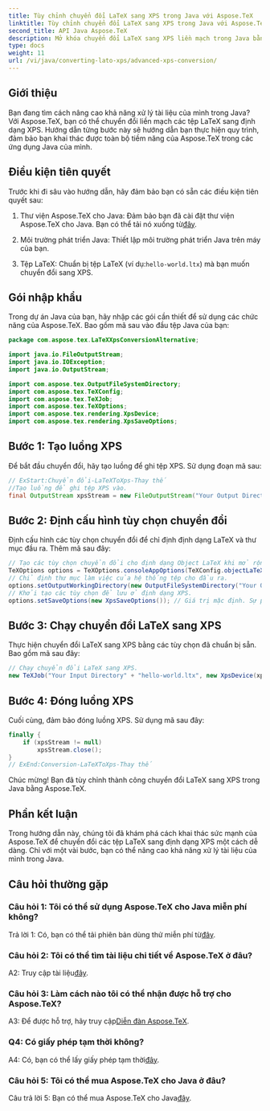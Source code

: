 ```yaml
---
title: Tùy chỉnh chuyển đổi LaTeX sang XPS trong Java với Aspose.TeX
linktitle: Tùy chỉnh chuyển đổi LaTeX sang XPS trong Java với Aspose.TeX
second_title: API Java Aspose.TeX
description: Mở khóa chuyển đổi LaTeX sang XPS liền mạch trong Java bằng Aspose.TeX. Hãy làm theo hướng dẫn từng bước của chúng tôi để xử lý tài liệu hiệu quả.
type: docs
weight: 11
url: /vi/java/converting-lato-xps/advanced-xps-conversion/
---
```

## Giới thiệu

Bạn đang tìm cách nâng cao khả năng xử lý tài liệu của mình trong Java? Với Aspose.TeX, bạn có thể chuyển đổi liền mạch các tệp LaTeX sang định dạng XPS. Hướng dẫn từng bước này sẽ hướng dẫn bạn thực hiện quy trình, đảm bảo bạn khai thác được toàn bộ tiềm năng của Aspose.TeX trong các ứng dụng Java của mình.

## Điều kiện tiên quyết

Trước khi đi sâu vào hướng dẫn, hãy đảm bảo bạn có sẵn các điều kiện tiên quyết sau:

1.  Thư viện Aspose.TeX cho Java: Đảm bảo bạn đã cài đặt thư viện Aspose.TeX cho Java. Bạn có thể tải nó xuống từ[đây](https://releases.aspose.com/tex/java/).

2. Môi trường phát triển Java: Thiết lập môi trường phát triển Java trên máy của bạn.

3.  Tệp LaTeX: Chuẩn bị tệp LaTeX (ví dụ:`hello-world.ltx`) mà bạn muốn chuyển đổi sang XPS.

## Gói nhập khẩu

Trong dự án Java của bạn, hãy nhập các gói cần thiết để sử dụng các chức năng của Aspose.TeX. Bao gồm mã sau vào đầu tệp Java của bạn:

```java
package com.aspose.tex.LaTeXXpsConversionAlternative;

import java.io.FileOutputStream;
import java.io.IOException;
import java.io.OutputStream;

import com.aspose.tex.OutputFileSystemDirectory;
import com.aspose.tex.TeXConfig;
import com.aspose.tex.TeXJob;
import com.aspose.tex.TeXOptions;
import com.aspose.tex.rendering.XpsDevice;
import com.aspose.tex.rendering.XpsSaveOptions;
```

## Bước 1: Tạo luồng XPS

Để bắt đầu chuyển đổi, hãy tạo luồng để ghi tệp XPS. Sử dụng đoạn mã sau:

```java
// ExStart:Chuyển đổi-LaTeXToXps-Thay thế
//Tạo luồng để ghi tệp XPS vào.
final OutputStream xpsStream = new FileOutputStream("Your Output Directory" + "any-name.xps");
```

## Bước 2: Định cấu hình tùy chọn chuyển đổi

Định cấu hình các tùy chọn chuyển đổi để chỉ định định dạng LaTeX và thư mục đầu ra. Thêm mã sau đây:

```java
// Tạo các tùy chọn chuyển đổi cho định dạng Object LaTeX khi mở rộng công cụ Object TeX.
TeXOptions options = TeXOptions.consoleAppOptions(TeXConfig.objectLaTeX());
// Chỉ định thư mục làm việc của hệ thống tệp cho đầu ra.
options.setOutputWorkingDirectory(new OutputFileSystemDirectory("Your Output Directory"));
// Khởi tạo các tùy chọn để lưu ở định dạng XPS.
options.setSaveOptions(new XpsSaveOptions()); // Giá trị mặc định. Sự phân công tùy ý.
```

## Bước 3: Chạy chuyển đổi LaTeX sang XPS

Thực hiện chuyển đổi LaTeX sang XPS bằng các tùy chọn đã chuẩn bị sẵn. Bao gồm mã sau đây:

```java
// Chạy chuyển đổi LaTeX sang XPS.
new TeXJob("Your Input Directory" + "hello-world.ltx", new XpsDevice(xpsStream), options).run();
```

## Bước 4: Đóng luồng XPS

Cuối cùng, đảm bảo đóng luồng XPS. Sử dụng mã sau đây:

```java
finally {
    if (xpsStream != null)
        xpsStream.close();
}
// ExEnd:Conversion-LaTeXToXps-Thay thế
```

Chúc mừng! Bạn đã tùy chỉnh thành công chuyển đổi LaTeX sang XPS trong Java bằng Aspose.TeX.

## Phần kết luận

Trong hướng dẫn này, chúng tôi đã khám phá cách khai thác sức mạnh của Aspose.TeX để chuyển đổi các tệp LaTeX sang định dạng XPS một cách dễ dàng. Chỉ với một vài bước, bạn có thể nâng cao khả năng xử lý tài liệu của mình trong Java.

## Câu hỏi thường gặp

### Câu hỏi 1: Tôi có thể sử dụng Aspose.TeX cho Java miễn phí không?

 Trả lời 1: Có, bạn có thể tải phiên bản dùng thử miễn phí từ[đây](https://releases.aspose.com/).

### Câu hỏi 2: Tôi có thể tìm tài liệu chi tiết về Aspose.TeX ở đâu?

 A2: Truy cập tài liệu[đây](https://reference.aspose.com/tex/java/).

### Câu hỏi 3: Làm cách nào tôi có thể nhận được hỗ trợ cho Aspose.TeX?

 A3: Để được hỗ trợ, hãy truy cập[Diễn đàn Aspose.TeX](https://forum.aspose.com/c/tex/47).

### Q4: Có giấy phép tạm thời không?

 A4: Có, bạn có thể lấy giấy phép tạm thời[đây](https://purchase.aspose.com/temporary-license/).

### Câu hỏi 5: Tôi có thể mua Aspose.TeX cho Java ở đâu?

 Câu trả lời 5: Bạn có thể mua Aspose.TeX cho Java[đây](https://purchase.aspose.com/buy).
